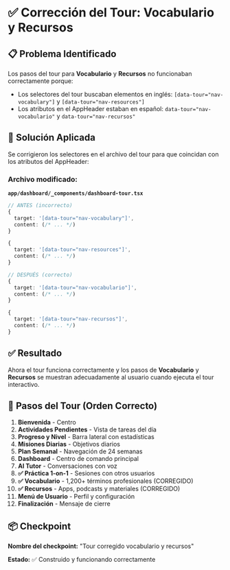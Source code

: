 
# ✅ Corrección del Tour: Vocabulario y Recursos

## 📋 Problema Identificado

Los pasos del tour para **Vocabulario** y **Recursos** no funcionaban correctamente porque:

- Los selectores del tour buscaban elementos en inglés: `[data-tour="nav-vocabulary"]` y `[data-tour="nav-resources"]`
- Los atributos en el AppHeader estaban en español: `data-tour="nav-vocabulario"` y `data-tour="nav-recursos"`

## 🔧 Solución Aplicada

Se corrigieron los selectores en el archivo del tour para que coincidan con los atributos del AppHeader:

### Archivo modificado:
**`app/dashboard/_components/dashboard-tour.tsx`**

```typescript
// ANTES (incorrecto)
{
  target: '[data-tour="nav-vocabulary"]',
  content: (/* ... */)
}

{
  target: '[data-tour="nav-resources"]',
  content: (/* ... */)
}

// DESPUÉS (correcto)
{
  target: '[data-tour="nav-vocabulario"]',
  content: (/* ... */)
}

{
  target: '[data-tour="nav-recursos"]',
  content: (/* ... */)
}
```

## ✅ Resultado

Ahora el tour funciona correctamente y los pasos de **Vocabulario** y **Recursos** se muestran adecuadamente al usuario cuando ejecuta el tour interactivo.

## 🚀 Pasos del Tour (Orden Correcto)

1. **Bienvenida** - Centro
2. **Actividades Pendientes** - Vista de tareas del día
3. **Progreso y Nivel** - Barra lateral con estadísticas
4. **Misiones Diarias** - Objetivos diarios
5. **Plan Semanal** - Navegación de 24 semanas
6. **Dashboard** - Centro de comando principal
7. **AI Tutor** - Conversaciones con voz
8. **✅ Práctica 1-on-1** - Sesiones con otros usuarios
9. **✅ Vocabulario** - 1,200+ términos profesionales (CORREGIDO)
10. **✅ Recursos** - Apps, podcasts y materiales (CORREGIDO)
11. **Menú de Usuario** - Perfil y configuración
12. **Finalización** - Mensaje de cierre

## 📦 Checkpoint

**Nombre del checkpoint:** "Tour corregido vocabulario y recursos"

**Estado:** ✅ Construido y funcionando correctamente
